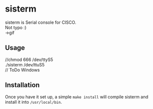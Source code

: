 # sisterm
sisterm is Serial console for CISCO.  
Not typo :)  
->gif

## Usage
//chmod 666 /dev/ttyS5  
./sisterm /dev/ttuS5  
// ToDo Windows

## Installation
Once you have it set up, a simple `make install` will compile sisterm and install it into `/usr/local/bin`.
